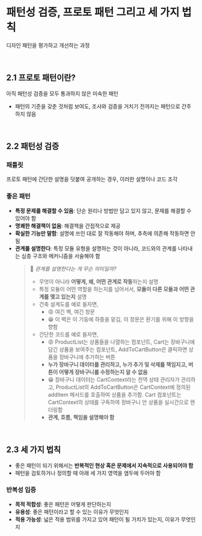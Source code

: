 # 패턴성 검증, 프로토 패턴 그리고 세 가지 법칙
디자인 패턴을 평가하고 개선하는 과정

<br />


## 2.1 프로토 패턴이란?
아직 패턴성 검증을 모두 통과하지 않은 미숙한 패턴
- 패턴의 기준을 갖춘 것처럼 보여도, 조사와 검증을 거치기 전까지는 패턴으로 간주하지 않음

<br />

## 2.2 패턴성 검증
### 패틀릿
프로토 패턴에 간단한 설명을 덧붙여 공개하는 경우, 이러한 설명이나 코드 조각

### 좋은 패턴
- **특정 문제를 해결할 수 있음**: 단순 원리나 방법만 담고 있지 않고, 문제를 해결할 수 있어야 함
- **명쾌한 해결책이 없음**: 해결책을 간접적으로 제공
- **확실한 기능만 말함**: 설명에 쓰인 대로 잘 작동해야 하며, 추측에 의존해 작동하면 안 됨
- **관계를 설명한다**: 특정 모듈 유형을 설명하는 것이 아니라, 코드와의 관계를 나타내는 심층 구조와 메커니즘을 서술해야 함
  > 🤔 _관계를 설명한다는 게 무슨 의미일까?_
  > - 무엇이 아니라 **어떻게, 왜, 어떤 관계로 작동**하는지 설명
  > - 특정 모듈이 어떤 역할을 하는지를 넘어서서, **모듈이 다른 모듈과 어떤 관계를 맺고 있는지** 설명
  > - 건축 설계도를 예로 들자면,
  >   - 😡 여긴 벽, 여긴 창문
  >   - 😁 이 벽은 이 기둥에 하중을 맡김, 이 창문은 환기를 위해 이 방향을 향함
  > - 간단한 코드를 예로 들자면,
  >   - 😡 ProductList는 상품들을 나열하는 컴포넌트, Cart는 장바구니에 담긴 상품을 보여주는 컴포넌트, AddToCartButton은 클릭하면 상품을 장바구니에 추가하는 버튼
  >   - **누가 장바구니 데이터를 관리하고, 누가 추가 및 삭제를 책임지고, 버튼이 어떻게 장바구니를 수정하는지 알 수 없음**
  >   - 😁 장바구니 데이터는 CartContext라는 전역 상태 관리자가 관리하고, ProductList의 AddToCartButton은 CartContext에 정의된 addItem 메서드를 호출하여 상품을 추가함. Cart 컴포넌트는 CartContext의 상태를 구독하여 장바구니 안 상품을 실시간으로 렌더링함
  >   - **관계, 흐름, 책임을 설명해야 함**

<br />

## 2.3 세 가지 법칙
- 좋은 패턴이 되기 위해서는 **반복적인 현상 혹은 문제에서 지속적으로 사용되어야 함**
- 패턴을 검토하거나 정의할 때 아래 세 가지 영역을 염두에 두어야 함

### 반복성 입증
- **목적 적합성**: 좋은 패턴은 어떻게 판단하는지
- **유용성**: 좋은 패턴이라고 할 수 있는 이유가 무엇인지
- **적용 가능성**: 넓은 적용 범위를 가지고 있어 패턴이 될 가치가 있는지, 이유가 무엇인지

